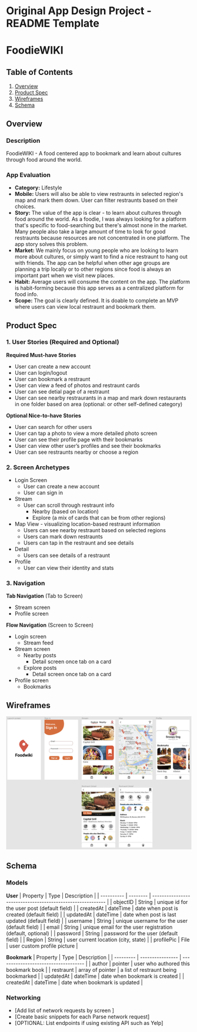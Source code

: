 Original App Design Project - README Template
===

# FoodieWIKI

## Table of Contents
1. [Overview](#Overview)
1. [Product Spec](#Product-Spec)
1. [Wireframes](#Wireframes)
2. [Schema](#Schema)

## Overview
### Description
FoodieWIKI - A food centered app to bookmark and learn about cultures through food around the world.

### App Evaluation
- **Category:** Lifestyle
- **Mobile:** Users will also be able to view restraunts in selected region's map and mark them down. User can filter restraunts based on their choices.
- **Story:** The value of the app is clear - to learn about cultures through food around the world. As a foodie, I was always looking for a platform that's specific to food-searching but there's almost none in the market. Many people also take a large amount of time to look for good restraunts because resources are not concentrated in one platform. The app story solves this problem.
- **Market:** We mainly focus on young people who are looking to learn more about cultures, or simply want to find a nice restraunt to hang out with friends. The app can be helpful when other age groups are planning a trip locally or to other regions since food is always an important part when we visit new places.
- **Habit:** Average users will consume the content on the app. The platform is habit-forming because this app serves as a centralized platform for food info.
- **Scope:** The goal is clearly defined. It is doable to complete an MVP where users can view local restraunt and bookmark them. 

## Product Spec

### 1. User Stories (Required and Optional)

**Required Must-have Stories**
* User can create a new account
* User can login/logout
* User can bookmark a restraunt
* User can view a feed of photos and restraunt cards
* User can see detial page of a restraunt
* User can see nearby restraurants in a map and mark down restaurants in one folder based on area (optional: or other self-defined category)


**Optional Nice-to-have Stories**
* User can search for other users
* User can tap a photo to view a more detailed photo screen
* User can see their profile page with their bookmarks
* User can view other user’s profiles and see their bookmarks
* User can see restraunts nearby or choose a region


### 2. Screen Archetypes

* Login Screen
   * User can create a new account
   * User can sign in
* Stream 
    * User can scroll through restraunt info 
        * Nearby (based on location)
        * Explore (a mix of cards that can be from other regions)
* Map View - visualizing location-based restraunt information
   * Users can see nearby restraunt based on selected regions
   * Users can mark down restraunts
   * Users can tap in the restraunt and see details
* Detail
    * Users can see details of a restraunt
* Profile 
    * User can view their identity and stats

### 3. Navigation

**Tab Navigation** (Tab to Screen)

* Stream screen
* Profile screen

**Flow Navigation** (Screen to Screen)

* Login screen
   * Stream feed
* Stream screen
   * Nearby posts
       * Detail screen once tab on a card
   * Explore posts
       * Detail screen once tab on a card
* Profile screen
    * Bookmarks

## Wireframes
<img src="https://github.com/minzsiure/Foodie/blob/main/wireframe.png?raw=true" width=600>

## Schema 
### Models
**User**
| Property   | Type     | Description                                                |
| ---------- | -------- | ---------------------------------------------------------- |
| objectID   | String   | unique id for the user post (default field)                |
| createdAt  | dateTime | date when post is created (default field)                  |
| updatedAt  | dateTime | date when post is last updated (default field)             |
| username   | String   | unique username for the user (default field)               |
| email      | String   | unique email for the user registration (default, optional) |
| password   | String   | password for the user (default field)                      |
| Region     | String   | user current location (city, state)                        |
| profilePic | File     | user custom profile picture |

**Bookmark**
| Property  | Type             | Description                          |
| --------- | ---------------- | ------------------------------------ |
| author    | pointer          | user who authored this bookmark book |
| restraunt | array of pointer | a list of restraunt being bookmarked |
| updatedAt | dateTime         | date when bookmark is created        |
| createdAt | dateTime         | date when bookmark is updated        |

### Networking
- [Add list of network requests by screen ]
- [Create basic snippets for each Parse network request]
- [OPTIONAL: List endpoints if using existing API such as Yelp]
